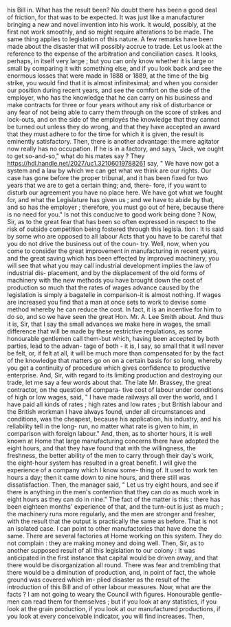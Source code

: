 his Bill in. What has the result been? No doubt there has been a good deal of friction, for that was to be expected. It was just like a manufacturer bringing a new and novel invention into his work. It would, possibly, at the first not work smoothly, and so might require alterations to be made. The same thing applies to legislation of this nature. A few remarks have been made about the disaster that will possibly accrue to trade. Let us look at the reference to the expense of the arbitration and conciliation cases. It looks, perhaps, in itself very large ; but you can only know whether it is large or small by comparing it with something else, and if you look back and see the enormous losses that were made in 1888 or 1889, at the time of the big strike, you would find that it is almost infinitesimal; and when you consider our position during recent years, and see the comfort on the side of the employer, who has the knowledge that he can carry on his business and make contracts for three or four years without any risk of disturbance or any fear of not being able to carry them through on the score of strikes and lock-outs, and on the side of the employés the knowledge that they cannot be turned out unless they do wrong, and that they have accepted an award that they must adhere to for the time for which it is given, the result is eminently satisfactory. Then, there is another advantage: the mere agitator now really has no occupation. If he is in a factory, and says, "Jack, we ought to get so-and-so," what do his mates say ? They https://hdl.handle.net/2027/uc1.32106019788261 say, " We have now got a system and a law by which we can get what we think are our rights. Our case has gone before the proper tribunal, and it has been fixed for two years that we are to get a certain thing; and, there- fore, if you want to disturb our agreement you have no place here. We have got what we fought for, and what the Legislature has given us ; and we have to abide by that, and so has the employer ; therefore, you must go out of here, because there is no need for you." Is not this conducive to good work being done ? Now, Sir, as to the great fear that has been so often expressed in respect to the risk of outside competition being fostered through this legisla. tion : It is said by some who are opposed to all labour Acts that you have to be careful that you do not drive the business out of the coun- try. Well, now, when you come to consider the great improvement in manufacturing in recent years, and the great saving which has been effected by improved machinery, you will see that what you may call industrial development implies the law of industrial dis- placement, and by the displacement of the old forms of machinery with the new methods you have brought down the cost of production so much that the rates of wages advance caused by the legislation is simply a bagatelle in comparison-it is almost nothing. If wages are increased you find that a man at once sets to work to devise some method whereby he can reduce the cost. In fact, it is an incentive for him to do so, and so we have seen the great Hon. Mr. A. Lee Smith about. And thus it is, Sir, that I say the small advances we make here in wages, the small difference that will be made by these restrictive regulations, as some honourable gentlemen call them-but which, having been accepted by both parties, lead to the advan- tage of both - it is, I say, so small that it will never be felt, or, if felt at all, it will be much more than compensated for by the fact of the knowledge that matters go on on a certain basis for so long, whereby you get a continuity of procedure which gives confidence to productive enterprise. And, Sir, with regard to its limiting production and destroying our trade, let me say a few words about that. The late Mr. Brassey, the great contractor, on the question of compara- tive cost of labour under conditions of high or low wages, said, " I have made railways all over the world, and I have paid all kinds of rates ; high rates and low rates ; but British labour and the British workman I have always found, under all circumstances and conditions, was the cheapest, because his application, his industry, and his reliability tell in the long- run, no matter what rate is given to him, in comparison with foreign labour." And, then, as to shorter hours, it is well known at Home that large manufacturing concerns there have adopted the eight hours, and that they have found that with the willingness, the freshness, the better ability of the men to carry through their day's work, the eight-hour system has resulted in a great benefit. I will give the experience of a company which I know some- thing of. It used to work ten hours a day; then it came down to nine hours, and there still was dissatisfaction. Then, the manager said, " Let us try eight hours, and see if there is anything in the men's contention that they can do as much work in eight hours as they can do in nine." The fact of the matter is this : there has been eighteen months' experience of that, and the turn-out is just as much ; the machinery runs more regularly, and the men are stronger and fresher, with the result that the output is practically the same as before. That is not an isolated case. I can point to other manufactories that have done the same. There are several factories at Home working on this system. They do not complain : they are making money and doing well. Then, Sir, as to another supposed result of all this legislation to our colony : It was anticipated in the first instance that capital would be driven away, and that there would be disorganization all round. There was fear and trembling that there would be a diminution of production, and, in point of fact, the whole ground was covered which im- plied disaster as the result of the introduction of this Bill and of other labour measures. Now, what are the facts ? I am not going to weary the Council with figures. Honourable gentle- men can read them for themselves ; but if you look at any statistics, if you look at the grain production, if you look at our manufactured productions, if you look at every conceivable indicator, you will find increases. Then, 